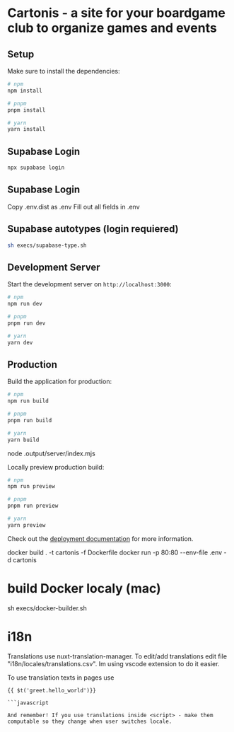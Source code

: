 # Cartonis - a site for your boardgame club to organize games and events

## Setup

Make sure to install the dependencies:

```bash
# npm
npm install

# pnpm
pnpm install

# yarn
yarn install
```

## Supabase Login

```bash
npx supabase login
```

## Supabase Login

Copy .env.dist as .env
Fill out all fields in .env

## Supabase autotypes (login requiered)

```bash
sh execs/supabase-type.sh
```

## Development Server

Start the development server on `http://localhost:3000`:

```bash
# npm
npm run dev

# pnpm
pnpm run dev

# yarn
yarn dev
```

## Production

Build the application for production:

```bash
# npm
npm run build

# pnpm
pnpm run build

# yarn
yarn build
```

node .output/server/index.mjs

Locally preview production build:

```bash
# npm
npm run preview

# pnpm
pnpm run preview

# yarn
yarn preview
```

Check out the [deployment documentation](https://nuxt.com/docs/getting-started/deployment) for more information.

docker build . -t cartonis -f Dockerfile
docker run -p 80:80 --env-file .env -d cartonis

# build Docker localy (mac)
sh execs/docker-builder.sh

# i18n
Translations use nuxt-translation-manager. To edit/add translations edit file "i18n/locales/translations.csv". Im using vscode extension to do it easier.

To use translation texts in pages use 
```
{{ $t('greet.hello_world')}}

```javascript

And remember! If you use translations inside <script> - make them computable so they change when user switches locale.